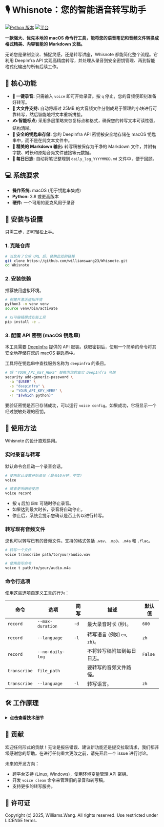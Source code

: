 # 🎙️ Whisnote：您的智能语音转写助手


[![Python 版本](https://img.shields.io/badge/python-3.8+-blue.svg)](https://www.python.org/downloads/)
[![平台](https://img.shields.io/badge/platform-macOS-lightgrey.svg)](#-系统要求)

**一款强大、优先本地的 macOS 命令行工具，能将您的语音笔记和音频文件转换成格式精美、内容智能的 Markdown 文档。**

<!-- TODO: 在此添加 GIF 动画演示 -->
<!-- <p align="center">
  <img src="path/to/your/demo.gif" alt="Whisnote 演示" width="800"/>
</p> -->

无论您是录制会议、捕捉灵感，还是转写讲座，Whisnote 都能简化整个流程。它利用 DeepInfra API 实现高精度转写，并处理从录音到安全密钥管理、再到智能格式化输出的所有后续工作。

## 🌟 核心功能

- **🎤 一键录音:** 只需输入 `voice` 即可开始录音。按 `q` 停止，您的音频便即刻准备好转写。
- **📁 大文件支持:** 自动将超过 25MB 的大音频文件分割成易于管理的小块进行可靠转写，然后智能地将文本重新拼接。
- **✍️ 智能标点:** 采用多层策略来恢复标点和格式，确保您的转写文本可读性强、结构清晰。
- **🔐 安全的钥匙串存储:** 您的 DeepInfra API 密钥被安全地存储在 macOS 钥匙串中，而不是在纯文本文件中。
- **📄 精美的 Markdown 输出:** 转写稿被保存为干净的 Markdown 文件，并附有字数、时长和原始音频文件链接等元数据。
- **📔 每日日志:** 自动将笔记整理到 `daily_log_YYYYMMDD.md` 文件中，便于回顾。

## 💻 系统要求

- **操作系统:** macOS (用于钥匙串集成)
- **Python:** 3.8 或更高版本
- **硬件:** 一个可用的麦克风用于录音

## 🚀 安装与设置

只需三步，即可轻松上手。

### 1. 克隆仓库

```bash
# 当您有了仓库 URL 后，替换此处的链接
git clone https://github.com/williamswang23/Whisnote.git
cd Whisnote
```

### 2. 安装依赖

推荐使用虚拟环境。

```bash
# 创建并激活虚拟环境
python3 -m venv venv
source venv/bin/activate

# 以可编辑模式安装工具
pip install -e .
```

### 3. 配置 API 密钥 (macOS 钥匙串)

本工具需要 [DeepInfra](https://deepinfra.com/) 提供的 API 密钥。获取密钥后，使用一个简单的命令将其安全地存储在您的 macOS 钥匙串中。

工具将在钥匙串中查找服务名称为 `deepinfra` 的条目。

```bash
# 将 "YOUR_API_KEY_HERE" 替换为您的真实 DeepInfra 令牌
security add-generic-password \
  -a "$USER" \
  -s "deepinfra" \
  -w "YOUR_API_KEY_HERE" \
  -T "$(which python)"
```

要验证密钥是否已存储成功，可以运行 `voice config`。如果成功，它将显示一个经过脱敏处理的密钥。

## 🎤 使用方法

Whisnote 的设计直观易用。

### 实时录音与转写

默认命令会启动一个录音会话。

```bash
# 使用默认设置开始录音 (最长10分钟，中文)
voice

# 或者更明确地使用
voice record
```
- 按 `q` 后加 `回车` 可随时停止录音。
- 如果达到最大时长，录音将自动停止。
- 停止后，系统会提示您确认是否上传以进行转写。

### 转写现有音频文件

您也可以转写已有的音频文件。支持的格式包括 `.wav`、`.mp3`、`.m4a` 和 `.flac`。

```bash
# 转写一个文件
voice transcribe path/to/your/audio.wav

# 使用简写命令
voice t path/to/your/audio.m4a
```

### 命令行选项

使用这些选项自定义工具的行为：

| 命令         | 选项             | 简写 | 描述                                       | 默认值 |
|--------------|------------------|------|--------------------------------------------|--------|
| `record`     | `--max-duration` | `-d` | 最大录音时长 (秒)。                        | `600`  |
| `record`     | `--language`     | `-l` | 转写语言 (例如 `en`, `zh`)。               | `zh`   |
| `record`     | `--no-daily-log` |      | 不将转写稿附加到每日日志。                 | `False`|
| `transcribe` | `file_path`      |      | 要转写的音频文件路径。                     |        |
| `transcribe` | `--language`     | `-l` | 转写语言。                                 | `zh`   |

## 🛠️ 工作原理

<details>
<summary><strong>点击查看技术细节</strong></summary>

### 大文件处理
当音频文件超过 25MB 时，工具会自动执行以下步骤：
1.  **计算最佳分片:** 确定最佳的片段时长，以确保每个分片都小于 API 的大小限制。
2.  **带重叠分割:** 将音频切分成带有 3 秒重叠的片段，以确保在拼接处不会丢失任何词语。
3.  **顺序转写:** 逐个发送每个分片进行转写。
4.  **智能合并:** 通过识别并移除重叠部分的文本来重建完整的转写稿，从而生成一份无缝的最终文档。

### 智能标点
转写 API 有时返回的文本可能没有标点，特别是对于某些语言。本工具使用三层策略来解决这个问题：
1.  **检查标点:** 如果 API 返回的转写稿带有标点，则直接使用。
2.  **检查空格:** 如果没有标点但单词之间有适当的空格，则保留原样。
3.  **基于时间戳的增强:** 作为最后手段，音频将被发送到一个备用的、能感知时间戳的模型 (`whisper-timestamped`)，该模型更擅长推断句子结构。然后使用改进后的文本。

### 文件组织
所有输出文件都会被整齐地组织在您桌面上的 `voice_transcripts` 目录下：
```
~/Desktop/voice_transcripts/
├── audio/
│   └── recorded_20250627_223757.wav
├── voice_note_20250627_223807.md
└── daily_log_20250627.md
```
- **`audio/`**: 存储所有录音的原始 `.wav` 文件。
- **`voice_note_...`**: 每次转写的独立 Markdown 文件。
- **`daily_log_...`**: 某一天的所有转写稿的合并日志。

</details>

## 🤝 贡献

欢迎任何形式的贡献！无论是报告错误、建议新功能还是提交拉取请求，我们都非常感谢您的帮助。在进行任何重大更改之前，请先开启一个 issue 进行讨论。

未来的开发方向：
- 跨平台支持 (Linux, Windows)，使用环境变量管理 API 密钥。
- 开发 `voice clean` 命令来管理旧的录音和转写稿。
- 支持更多的转写服务。

## 📄 许可证



Copyright (c) 2025, Williams.Wang. All rights reserved. Use restricted under LICENSE terms.

